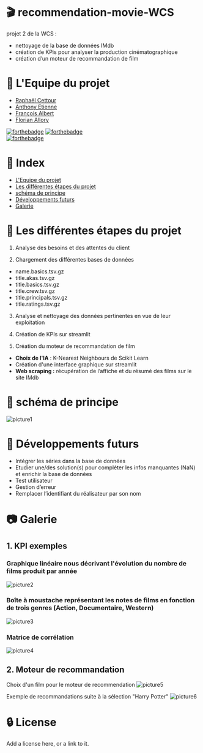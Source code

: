 # :clapper: recommendation-movie-WCS
projet 2 de la WCS : 
 - nettoyage de la base de données IMdb
 - création de KPis pour analyser la production cinématographique
 - création d’un moteur de recommandation de film 

#   :handshake: L'Equipe du projet
- [Raphaël Cettour](https://github.com/racettour)
- [Anthony Etienne](https://github.com/Anthowheels)
- [François Albert](https://github.com/francoisalb)
- [Florian Allory](https://github.com/FlorianAllory)


[![forthebadge](https://forthebadge.com/images/badges/made-with-python.svg)](http://forthebadge.com)  [![forthebadge](http://forthebadge.com/images/badges/built-with-love.svg)](http://forthebadge.com)  
[![forthebadge](https://github.com/racettour/One-Piece-Web-scraping/blob/main/readme_Image/clean-up-in-process-95%25.svg)](http://forthebadge.com)

# :ledger: Index
 - [L'Equipe du projet](#handshake-L'Equipe-du-projet)
 - [Les différentes étapes du projet](#beginner-Les-différentes-étapes-du-projet)
 - [schéma de principe](#twisted_rightwards_arrows-schéma-de-principe)
 - [Développements futurs](#wrench-Développements-futurs)
 - [Galerie](#camera-Galerie)
 
 
 

# :beginner: Les différentes étapes du projet
1. Analyse des besoins et des attentes du client

2. Chargement des différentes bases de données

- name.basics.tsv.gz
- title.akas.tsv.gz
- title.basics.tsv.gz
- title.crew.tsv.gz
- title.principals.tsv.gz
- title.ratings.tsv.gz

3. Analyse et nettoyage des données pertinentes en vue de leur exploitation


4. Création de KPIs sur streamlit


5. Création du moteur de recommandation de film 
- **Choix de l'IA** : K-Nearest Neighbours de Scikit Learn
- Création d'une interface graphique sur streamlit
- **Web scraping :** récupération de l’affiche et du résumé des films sur le site IMdb


# :twisted_rightwards_arrows: schéma de principe
![picture1](image_readme/SchemaPrincipe.png)


# :wrench: Développements futurs
  - Intégrer les séries dans la base de données
  - Etudier une/des solution(s) pour compléter les infos manquantes (NaN) et enrichir la base de données
  - Test utilisateur
  - Gestion d’erreur
  - Remplacer l’identifiant du réalisateur par son nom



#  :camera: Galerie
## 1. KPI exemples

### Graphique linéaire nous décrivant l'évolution du nombre de films produit par année
![picture2](image_readme/KPI1.png)

### Boîte à moustache représentant les notes de films en fonction de trois genres (Action, Documentaire, Western)
![picture3](image_readme/KPI2.png)

### Matrice de corrélation
![picture4](image_readme/KPI3.png)


## 2. Moteur de recommandation

Choix d'un film pour le moteur de recommendation
![picture5](image_readme/IA_1.png)

Exemple de recommandations suite à la sélection "Harry Potter"
![picture6](image_readme/IA_2.png)



#  :lock: License
Add a license here, or a link to it.
